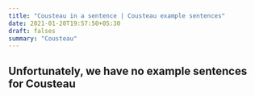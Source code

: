 ```yaml
---
title: "Cousteau in a sentence | Cousteau example sentences"
date: 2021-01-20T19:57:50+05:30
draft: falses
summary: "Cousteau"
---
```

## Unfortunately, we have no example sentences for Cousteau                 
